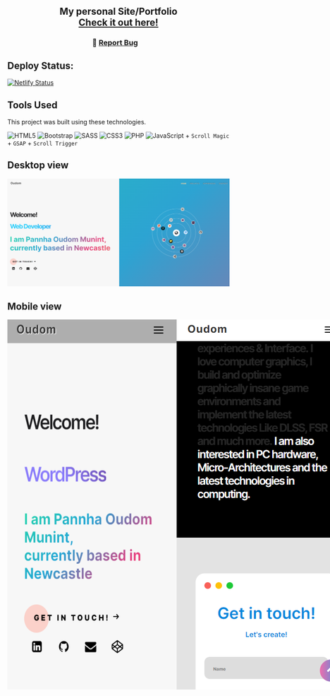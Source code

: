 <h2 align="center">
  My personal Site/Portfolio<br/>
  <a href="https://oudommunint.netlify.app/" target="_blank">Check it out here!</a>
</h2>
 <h3 align="center">
    🔹
    <a href="https://github.com/OudomMunint/Personal-Site-from-desktop/issues">Report Bug</a> &nbsp; &nbsp;
</h3>

## Deploy Status:

[![Netlify Status](https://api.netlify.com/api/v1/badges/0260a7f6-2b1b-4b6f-8e7e-69995eb35ce5/deploy-status)](https://app.netlify.com/sites/oudommunint/deploys)
 <h2>Tools Used</h2>
This project was built using these technologies.

![HTML5](https://img.shields.io/badge/html5-%23E34F26.svg?style=for-the-badge&logo=html5&logoColor=white)
![Bootstrap](https://img.shields.io/badge/bootstrap-%23563D7C.svg?style=for-the-badge&logo=bootstrap&logoColor=white)
![SASS](https://img.shields.io/badge/SASS-hotpink.svg?style=for-the-badge&logo=SASS&logoColor=white) ![CSS3](https://img.shields.io/badge/css3-%231572B6.svg?style=for-the-badge&logo=css3&logoColor=white)
![PHP](https://img.shields.io/badge/php-%23777BB4.svg?style=for-the-badge&logo=php&logoColor=white)
![JavaScript](https://img.shields.io/badge/javascript-%23323330.svg?style=for-the-badge&logo=javascript&logoColor=%23F7DF1E) + `Scroll Magic` + `GSAP` + `Scroll Trigger`
 <br>
 <h2>Desktop view</h2>
 <img src="/images/gitHero.png"/>
 <h2>Mobile view</h2>
 <div style="display: Flex">
 <img style="display: inline" src="/images/gitHeroMobile.png"/>
 <img style="display: inline" src="/images/gitHeroMobile2.png"/>
 </div>
 </h2>

